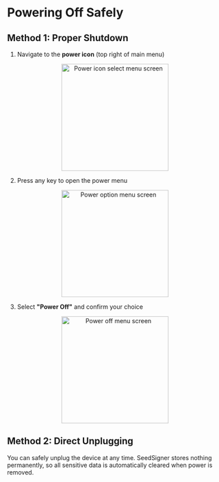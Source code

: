 # Powering Off Safely

## Method 1: Proper Shutdown 

1. Navigate to the **power icon** (top right of main menu)

<div align="center">
     <img src="images/PowerIconSelectedScreen.png" alt="Power icon select menu screen" width="250"/>
</div>

2. Press any key to open the power menu

<div align="center">
     <img src="images/PowerOptionsView.png" alt="Power option menu screen" width="250"/>
</div>

3. Select **"Power Off"** and confirm your choice

<div align="center">
     <img src="images/PowerOffView.png" alt="Power off menu screen" width="250"/>
</div>

## Method 2: Direct Unplugging

You can safely unplug the device at any time. SeedSigner stores nothing permanently, so all sensitive data is automatically cleared when power is removed.
